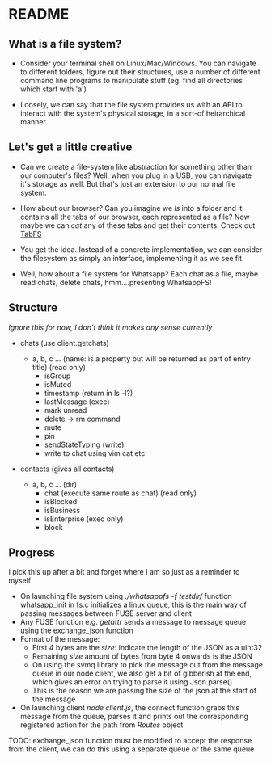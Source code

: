 # README


## What is a file system?

- Consider your terminal shell on Linux/Mac/Windows. You can navigate to different folders, figure out their structures, use a number of different command line programs to manipulate stuff (eg. find all directories which start with 'a')

- Loosely, we can say that the file system provides us with an API to interact with the system's physical storage, in a sort-of heirarchical manner.


## Let's get a little creative

- Can we create a file-system like abstraction for something other than our computer's files? Well, when you plug in a USB, you can navigate it's storage as well. But that's just an extension to our normal file system.

- How about our browser? Can you imagine we _ls_ into a folder and it contains all the tabs of our browser, each represented as a file? Now maybe we can _cat_ any of these tabs and get their contents. Check out [TabFS](https://omar.website/tabfs/)

- You get the idea. Instead of a concrete implementation, we can consider the filesystem as simply an interface, implementing it as we see fit.

- Well, how about a file system for Whatsapp? Each chat as a file, maybe read chats, delete chats, hmm....presenting WhatsappFS!


## Structure
_Ignore this for now, I don't think it makes any sense currently_

- chats (use client.getchats)
    - a, b, c ...
        (name: is a property but will be returned as part of entry title)
        (read only)
        - isGroup
        - isMuted
        - timestamp (return in ls -l?)
        - lastMessage
        (exec)
        - mark unread
        - delete -> rm command
        - mute
        - pin
        - sendStateTyping
        (write)
        - write to chat using vim cat etc
    
    


- contacts (gives all contacts)
    - a, b, c ...
        (dir)
        - chat (execute same route as chat)
        (read only)
        - isBlocked
        - isBusiness
        - isEnterprise
        (exec only)
        - block


## Progress

I pick this up after a bit and forget where I am so just as a reminder to myself

- On launching file system using _./whatsappfs -f testdir/_ function whatsapp_init in fs.c initializes a linux queue, this is the main way of passing messages between FUSE server and client
- Any FUSE function e.g. _getattr_ sends a message to message queue using the exchange_json function
- Format of the message:
    - First 4 bytes are the _size_: indicate the length of the JSON as a uint32
    - Remaining _size_ amount of bytes from byte 4 onwards is the JSON
    - On using the svmq library to pick the message out from the message queue in our node client, we also get a bit of gibberish at the end, which gives an error on trying to parse it using Json.parse()
    - This is the reason we are passing the size of the json at the start of the message
- On launching client _node client.js_, the connect function grabs this message from the queue, parses it and prints out the corresponding registered action for the path from _Routes_ object

TODO: exchange_json function must be modified to accept the response from the client, we can do this using a separate queue or the same queue



